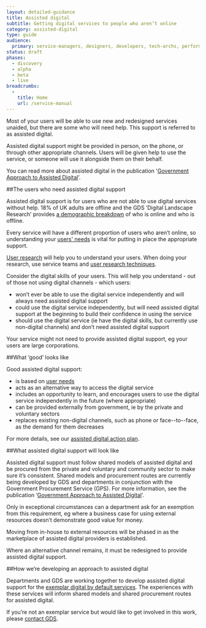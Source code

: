 ```yaml
---
layout: detailed-guidance
title: Assisted digital
subtitle: Getting digital services to people who aren’t online
category: assisted-digital
type: guide
audience:
  primary: service-managers, designers, developers, tech-archs, performance-analysts, user-researchers, content-designers
status: draft
phases:
  - discovery
  - alpha
  - beta
  - live
breadcrumbs:
  -
    title: Home
    url: /service-manual
---
```


Most of your users will be able to use new and redesigned services unaided, but there are some who will need help. This support is referred to as assisted digital.

Assisted digital support might be provided in person, on the phone, or through other appropriate channels. Users will be given help to use the service, or someone will use it alongside them on their behalf.

You can read more about assisted digital in the publication '[Government Approach to Assisted Digital](http://publications.cabinetoffice.gov.uk/digital/assisted/)’.

##The users who need assisted digital support

Assisted digital support is for users who are not able to use digital services without help. 18% of UK adults are offline and the GDS ‘Digital Landscape Research’ provides [a demographic breakdown](http://publications.cabinetoffice.gov.uk/digital/research/#fig-5) of who is online and who is offline.

Every service will have a different proportion of users who aren’t online, so understanding your [users' needs](/service-manual/users/user-needs.html) is vital for putting in place the appropriate support.

[User research](/service-manual/users/introduction-to-user-research.html) will help you to understand your users. When doing your research, use service teams and [user research techniques](/service-manual/users/user-research#tips-for-user-research).

Consider the digital skills of your users. This will help you understand - out of those not using digital channels - which users:

* won’t ever be able to use the digital service independently and will always need assisted digital support
* could use the digital service independently, but will need assisted digital support at the beginning to build their confidence in using the service
* should use the digital service (ie have the digital skills, but currently use non-digital channels) and don’t need assisted digital support

Your service might not need to provide assisted digital support, eg your users are large corporations.

##What ‘good’ looks like

Good assisted digital support:

* is based on [user needs](/service-manual/users/user-needs.html)
* acts as an alternative way to access the digital service
* includes an opportunity to learn, and encourages users to use the digital service independently in the future (where appropriate)
* can be provided externally from government, ie by the private and voluntary sectors
* replaces existing non-digital channels, such as phone or face--to--face, as the demand for them decreases

For more details, see our [assisted digital action plan](/service-manual/assisted-digital/action-plan.html).

##What assisted digital support will look like

Assisted digital support must follow shared models of assisted digital and be procured from the private and voluntary and community sector to make sure it’s consistent. Shared models and procurement routes are currently being developed by GDS and departments in conjunction with the Government Procurement Service (GPS). For more information, see the publication ‘[Government Approach to Assisted Digital](http://publications.cabinetoffice.gov.uk/digital/assisted/)’.

Only in exceptional circumstances can a department ask for an exemption from this requirement, eg where a business case for using external resources doesn’t demonstrate good value for money.

Moving from in-house to external resources will be phased in as the marketplace of assisted digital providers is established.

Where an alternative channel remains, it must be redesigned to provide assisted digital support.

##How we’re developing an approach to assisted digital

Departments and GDS are working together to develop assisted digital support for the [exemplar digital by default services](http://publications.cabinetoffice.gov.uk/digital/strategy/#action-05). The experiences with these services will inform shared models and shared procurement routes for assisted digital.

If you’re not an exemplar service but would like to get involved in this work, please [contact GDS](/service-manual/feedback).